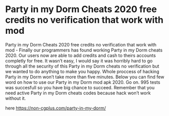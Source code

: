 # Party in my Dorm Cheats 2020 free credits no verification that work with mod

Party in my Dorm Cheats 2020 free credits no verification that work with mod - Finally our programmers has found working Party in my Dorm cheats 2020. Our users now are able to add credits and cash to theirs accounts completly for free. It wasn’t easy, I would say it was horribly hard to go  through all the security of this Party in my Dorm cheats no verification but we wanted to do anything to make you happy. Whole proccess of hacking Party in my Dorm won’t take more than five minutes.  Below you can find few word on how to use our Party in my Dorm mod apk 2020. Go on. 995 tests was succesfull so you have big chance to succeed. Remember that you need active Party in my Dorm cheats codes because hack won’t work without it.

here https://non-cgplus.com/party-in-my-dorm/
